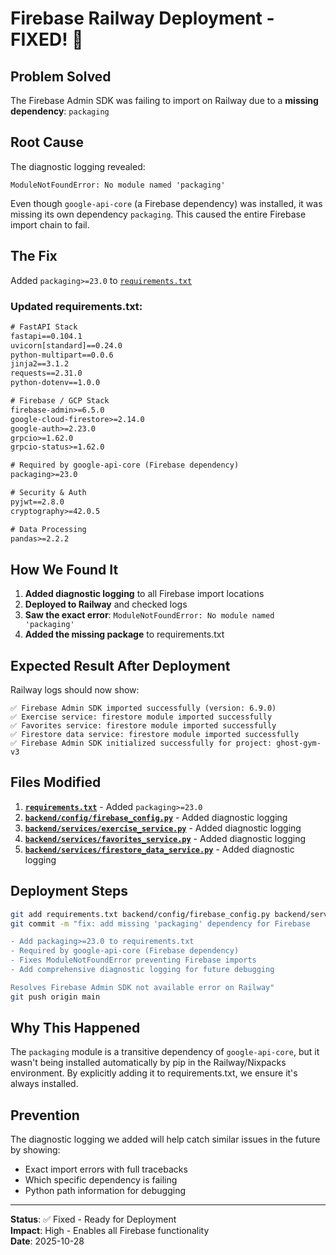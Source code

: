 # Firebase Railway Deployment - FIXED! 🎉

## Problem Solved

The Firebase Admin SDK was failing to import on Railway due to a **missing dependency**: `packaging`

## Root Cause

The diagnostic logging revealed:
```
ModuleNotFoundError: No module named 'packaging'
```

Even though `google-api-core` (a Firebase dependency) was installed, it was missing its own dependency `packaging`. This caused the entire Firebase import chain to fail.

## The Fix

Added `packaging>=23.0` to [`requirements.txt`](requirements.txt:16)

### Updated requirements.txt:
```txt
# FastAPI Stack
fastapi==0.104.1
uvicorn[standard]==0.24.0
python-multipart==0.0.6
jinja2==3.1.2
requests==2.31.0
python-dotenv==1.0.0

# Firebase / GCP Stack
firebase-admin>=6.5.0
google-cloud-firestore>=2.14.0
google-auth>=2.23.0
grpcio>=1.62.0
grpcio-status>=1.62.0

# Required by google-api-core (Firebase dependency)
packaging>=23.0

# Security & Auth
pyjwt==2.8.0
cryptography>=42.0.5

# Data Processing
pandas>=2.2.2
```

## How We Found It

1. **Added diagnostic logging** to all Firebase import locations
2. **Deployed to Railway** and checked logs
3. **Saw the exact error**: `ModuleNotFoundError: No module named 'packaging'`
4. **Added the missing package** to requirements.txt

## Expected Result After Deployment

Railway logs should now show:
```
✅ Firebase Admin SDK imported successfully (version: 6.9.0)
✅ Exercise service: firestore module imported successfully
✅ Favorites service: firestore module imported successfully
✅ Firestore data service: firestore module imported successfully
✅ Firebase Admin SDK initialized successfully for project: ghost-gym-v3
```

## Files Modified

1. **[`requirements.txt`](requirements.txt)** - Added `packaging>=23.0`
2. **[`backend/config/firebase_config.py`](backend/config/firebase_config.py)** - Added diagnostic logging
3. **[`backend/services/exercise_service.py`](backend/services/exercise_service.py)** - Added diagnostic logging
4. **[`backend/services/favorites_service.py`](backend/services/favorites_service.py)** - Added diagnostic logging
5. **[`backend/services/firestore_data_service.py`](backend/services/firestore_data_service.py)** - Added diagnostic logging

## Deployment Steps

```bash
git add requirements.txt backend/config/firebase_config.py backend/services/exercise_service.py backend/services/favorites_service.py backend/services/firestore_data_service.py FIREBASE_FIX_COMPLETE.md
git commit -m "fix: add missing 'packaging' dependency for Firebase

- Add packaging>=23.0 to requirements.txt
- Required by google-api-core (Firebase dependency)
- Fixes ModuleNotFoundError preventing Firebase imports
- Add comprehensive diagnostic logging for future debugging

Resolves Firebase Admin SDK not available error on Railway"
git push origin main
```

## Why This Happened

The `packaging` module is a transitive dependency of `google-api-core`, but it wasn't being installed automatically by pip in the Railway/Nixpacks environment. By explicitly adding it to requirements.txt, we ensure it's always installed.

## Prevention

The diagnostic logging we added will help catch similar issues in the future by showing:
- Exact import errors with full tracebacks
- Which specific dependency is failing
- Python path information for debugging

---

**Status**: ✅ Fixed - Ready for Deployment  
**Impact**: High - Enables all Firebase functionality  
**Date**: 2025-10-28